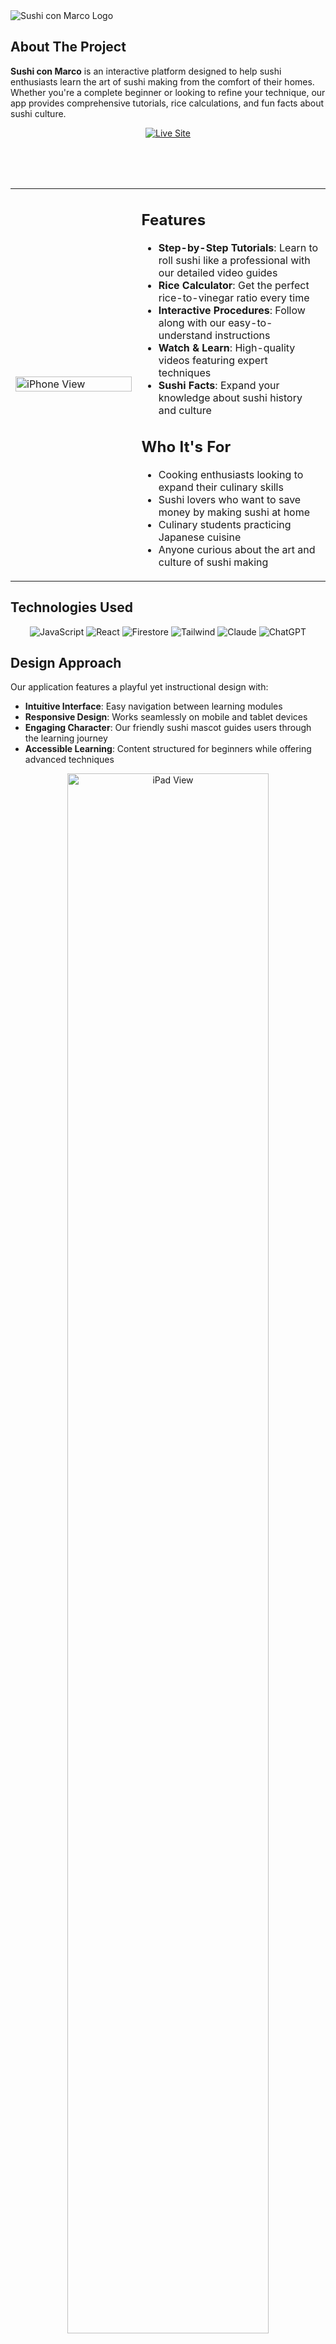 
<img src="https://res.cloudinary.com/dpxiq34xv/image/upload/v1740891268/Mesa_de_trabajo_1_sng52m.png" alt="Sushi con Marco Logo">

## About The Project

**Sushi con Marco** is an interactive platform designed to help sushi enthusiasts learn the art of sushi making from the comfort of their homes. Whether you're a complete beginner or looking to refine your technique, our app provides comprehensive tutorials, rice calculations, and fun facts about sushi culture.

<div align="center" style="padding-bottom: 4rem;">
  <a href="https://chuchiapp.netlify.app/" target="_blank">
    <img src="https://img.shields.io/badge/Visit_Live_Site-00C7B7?style=for-the-badge&logo=netlify&logoColor=white" alt="Live Site">
  </a>
</div>



<table>
  <tr>
    <td width="40%">
      <img src="https://res.cloudinary.com/dpxiq34xv/image/upload/v1740889262/iMockup_-_iPhone_15_Pro_Max_i1hr8b.png" alt="iPhone View" width="100%">
    </td>
    <td width="60%" valign="top">
      <h2>Features</h2>
      <ul>
        <li><strong>Step-by-Step Tutorials</strong>: Learn to roll sushi like a professional with our detailed video guides</li>
        <li><strong>Rice Calculator</strong>: Get the perfect rice-to-vinegar ratio every time</li>
        <li><strong>Interactive Procedures</strong>: Follow along with our easy-to-understand instructions</li>
        <li><strong>Watch & Learn</strong>: High-quality videos featuring expert techniques</li>
        <li><strong>Sushi Facts</strong>: Expand your knowledge about sushi history and culture</li>
      </ul>
      <h2>Who It's For</h2>
      <ul>
        <li>Cooking enthusiasts looking to expand their culinary skills</li>
        <li>Sushi lovers who want to save money by making sushi at home</li>
        <li>Culinary students practicing Japanese cuisine</li>
        <li>Anyone curious about the art and culture of sushi making</li>
      </ul>
    </td>
  </tr>
</table>

## Technologies Used

<div align="center">
  <img src="https://img.shields.io/badge/-JavaScript-F7DF1E?style=for-the-badge&logo=javascript&logoColor=black" alt="JavaScript">
  <img src="https://img.shields.io/badge/-React-61DAFB?style=for-the-badge&logo=react&logoColor=black" alt="React">
  <img src="https://img.shields.io/badge/-Firestore-FFCA28?style=for-the-badge&logo=firebase&logoColor=black" alt="Firestore">
  <img src="https://img.shields.io/badge/-Tailwind_CSS-06B6D4?style=for-the-badge&logo=tailwindcss&logoColor=white" alt="Tailwind">
  <img src="https://img.shields.io/badge/-Claude_AI-5A29E4?style=for-the-badge&logo=anthropic&logoColor=white" alt="Claude">
  <img src="https://img.shields.io/badge/-ChatGPT-412991?style=for-the-badge&logo=openai&logoColor=white" alt="ChatGPT">
</div>

## Design Approach

Our application features a playful yet instructional design with:

- **Intuitive Interface**: Easy navigation between learning modules
- **Responsive Design**: Works seamlessly on mobile and tablet devices
- **Engaging Character**: Our friendly sushi mascot guides users through the learning journey
- **Accessible Learning**: Content structured for beginners while offering advanced techniques

<div align="center">
  <img src="https://res.cloudinary.com/dpxiq34xv/image/upload/v1740889262/iMockup_-_iPad_Pro_M4_uegtqo.png" alt="iPad View" width="80%">
</div>

## Typography

We've carefully selected fonts that match our brand's personality:
- Headings: "Bagel Fat One", cursive - playful and food-themed
- Body: "Roboto Condensed", sans-serif - clear readability for instructions

## Getting Started

```bash
# Clone the repository
git clone https://github.com/MarcoCAVS18/sushi.git

# Install dependencies
npm install

# Start the development server
npm run dev
```

## Live Demo

Check out the live application at [https://chuchiapp.netlify.app/](https://chuchiapp.netlify.app/)

## Future Enhancements

- User profiles to track progress
- Ingredient shopping list generator
- Community section to share creations
- Subscription-based premium content with master classes

## License

Distributed under the MIT License. See `LICENSE` for more information.

## Contact

Project Link: [https://github.com/MarcoCAVS18/sushi](https://github.com/MarcoCAVS18/sushi)  
Linkedin: [https://www.linkedin.com/in/marco-piermatei/](https://www.linkedin.com/in/marco-piermatei/)

---

Made with ❤️ by Marco.
